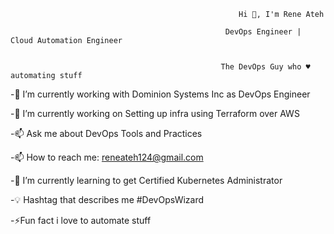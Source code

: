                                                        Hi 👋, I'm Rene Ateh

                                                    DevOps Engineer | Cloud Automation Engineer
                                          
                                                    
                                                   The DevOps Guy who ♥ automating stuff
                                                    
                                                    
-🏢 I’m currently working with Dominion Systems Inc as DevOps Engineer

-🌱 I’m currently working on Setting up infra using Terraform over AWS

-📫 Ask me about DevOps Tools and Practices

-📫 How to reach me: reneateh124@gmail.com

-🌱 I’m currently learning to get Certified Kubernetes Administrator

-💡 Hashtag that describes me #DevOpsWizard

-⚡Fun fact i love to automate stuff





